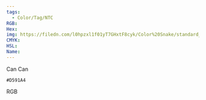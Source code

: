 ```yaml
---
tags:
  - Color/Tag/NTC
RGB:
Hex:
img: https://filedn.com/l0hpzxl1f01yT7GHxtF8cyk/Color%20Snake/standard_csv_to_svg//D591A4.svg
CMYK:
HSL:
Name:
---
```

Can Can
```palette
#D591A4
```
RGB
